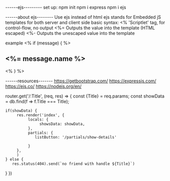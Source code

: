 ------ejs---------
set up:
npm init
npm i express
npm i ejs

------about ejs--------
Use ejs instead of html
ejs stands for Embedded jS templates for both server and client side
basic syntax: 
<% 'Scriptlet' tag, for control-flow, no output
<%= Outputs the value into the template (HTML escaped)
<%- Outputs the unescaped value into the template

example
<% if (message) { %>
  <h2><%= message.name %></h2>
<% } %>

------resources-------
https://getbootstrap.com/
https://expressjs.com/
https://ejs.co/
https://nodejs.org/en/


 router.get('/:Title', (req, res) => {
    const {Title} = req.params;
    const showData = db.find(f => f.Title === Title);
  

    if(showData) {
         res.render('index', {
              locals: {
                   showsData: showData,
              }, 
              partials: {
                 listButton: '/partials/show-details'

              }
         },
         )
    } else {
       res.status(404).send(`no friend with handle ${Title}`)
           
   }
})